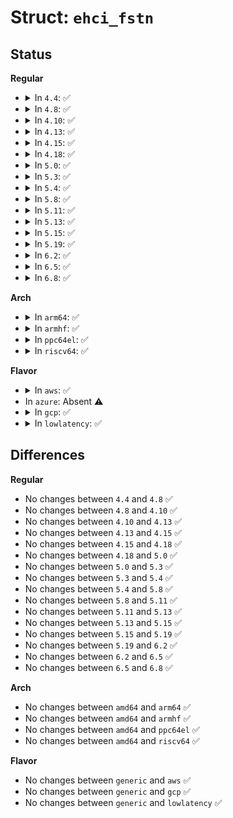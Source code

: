 # Struct: <code>ehci_fstn</code>

## Status
<b>Regular</b>
<ul>
<li>
<details>
<summary>In <code>4.4</code>: ✅</summary>

```c
struct ehci_fstn {
    __le32 hw_next;
    __le32 hw_prev;
    dma_addr_t fstn_dma;
    union ehci_shadow fstn_next;
};
```
</details>
</li>
<li>
<details>
<summary>In <code>4.8</code>: ✅</summary>

```c
struct ehci_fstn {
    __le32 hw_next;
    __le32 hw_prev;
    dma_addr_t fstn_dma;
    union ehci_shadow fstn_next;
};
```
</details>
</li>
<li>
<details>
<summary>In <code>4.10</code>: ✅</summary>

```c
struct ehci_fstn {
    __le32 hw_next;
    __le32 hw_prev;
    dma_addr_t fstn_dma;
    union ehci_shadow fstn_next;
};
```
</details>
</li>
<li>
<details>
<summary>In <code>4.13</code>: ✅</summary>

```c
struct ehci_fstn {
    __le32 hw_next;
    __le32 hw_prev;
    dma_addr_t fstn_dma;
    union ehci_shadow fstn_next;
};
```
</details>
</li>
<li>
<details>
<summary>In <code>4.15</code>: ✅</summary>

```c
struct ehci_fstn {
    __le32 hw_next;
    __le32 hw_prev;
    dma_addr_t fstn_dma;
    union ehci_shadow fstn_next;
};
```
</details>
</li>
<li>
<details>
<summary>In <code>4.18</code>: ✅</summary>

```c
struct ehci_fstn {
    __le32 hw_next;
    __le32 hw_prev;
    dma_addr_t fstn_dma;
    union ehci_shadow fstn_next;
};
```
</details>
</li>
<li>
<details>
<summary>In <code>5.0</code>: ✅</summary>

```c
struct ehci_fstn {
    __le32 hw_next;
    __le32 hw_prev;
    dma_addr_t fstn_dma;
    union ehci_shadow fstn_next;
};
```
</details>
</li>
<li>
<details>
<summary>In <code>5.3</code>: ✅</summary>

```c
struct ehci_fstn {
    __le32 hw_next;
    __le32 hw_prev;
    dma_addr_t fstn_dma;
    union ehci_shadow fstn_next;
};
```
</details>
</li>
<li>
<details>
<summary>In <code>5.4</code>: ✅</summary>

```c
struct ehci_fstn {
    __le32 hw_next;
    __le32 hw_prev;
    dma_addr_t fstn_dma;
    union ehci_shadow fstn_next;
};
```
</details>
</li>
<li>
<details>
<summary>In <code>5.8</code>: ✅</summary>

```c
struct ehci_fstn {
    __le32 hw_next;
    __le32 hw_prev;
    dma_addr_t fstn_dma;
    union ehci_shadow fstn_next;
};
```
</details>
</li>
<li>
<details>
<summary>In <code>5.11</code>: ✅</summary>

```c
struct ehci_fstn {
    __le32 hw_next;
    __le32 hw_prev;
    dma_addr_t fstn_dma;
    union ehci_shadow fstn_next;
};
```
</details>
</li>
<li>
<details>
<summary>In <code>5.13</code>: ✅</summary>

```c
struct ehci_fstn {
    __le32 hw_next;
    __le32 hw_prev;
    dma_addr_t fstn_dma;
    union ehci_shadow fstn_next;
};
```
</details>
</li>
<li>
<details>
<summary>In <code>5.15</code>: ✅</summary>

```c
struct ehci_fstn {
    __le32 hw_next;
    __le32 hw_prev;
    dma_addr_t fstn_dma;
    union ehci_shadow fstn_next;
};
```
</details>
</li>
<li>
<details>
<summary>In <code>5.19</code>: ✅</summary>

```c
struct ehci_fstn {
    __le32 hw_next;
    __le32 hw_prev;
    dma_addr_t fstn_dma;
    union ehci_shadow fstn_next;
};
```
</details>
</li>
<li>
<details>
<summary>In <code>6.2</code>: ✅</summary>

```c
struct ehci_fstn {
    __le32 hw_next;
    __le32 hw_prev;
    dma_addr_t fstn_dma;
    union ehci_shadow fstn_next;
};
```
</details>
</li>
<li>
<details>
<summary>In <code>6.5</code>: ✅</summary>

```c
struct ehci_fstn {
    __le32 hw_next;
    __le32 hw_prev;
    dma_addr_t fstn_dma;
    union ehci_shadow fstn_next;
};
```
</details>
</li>
<li>
<details>
<summary>In <code>6.8</code>: ✅</summary>

```c
struct ehci_fstn {
    __le32 hw_next;
    __le32 hw_prev;
    dma_addr_t fstn_dma;
    union ehci_shadow fstn_next;
};
```
</details>
</li>
</ul>
<b>Arch</b>
<ul>
<li>
<details>
<summary>In <code>arm64</code>: ✅</summary>

```c
struct ehci_fstn {
    __le32 hw_next;
    __le32 hw_prev;
    dma_addr_t fstn_dma;
    union ehci_shadow fstn_next;
};
```
</details>
</li>
<li>
<details>
<summary>In <code>armhf</code>: ✅</summary>

```c
struct ehci_fstn {
    __le32 hw_next;
    __le32 hw_prev;
    dma_addr_t fstn_dma;
    union ehci_shadow fstn_next;
};
```
</details>
</li>
<li>
<details>
<summary>In <code>ppc64el</code>: ✅</summary>

```c
struct ehci_fstn {
    __le32 hw_next;
    __le32 hw_prev;
    dma_addr_t fstn_dma;
    union ehci_shadow fstn_next;
};
```
</details>
</li>
<li>
<details>
<summary>In <code>riscv64</code>: ✅</summary>

```c
struct ehci_fstn {
    __le32 hw_next;
    __le32 hw_prev;
    dma_addr_t fstn_dma;
    union ehci_shadow fstn_next;
};
```
</details>
</li>
</ul>
<b>Flavor</b>
<ul>
<li>
<details>
<summary>In <code>aws</code>: ✅</summary>

```c
struct ehci_fstn {
    __le32 hw_next;
    __le32 hw_prev;
    dma_addr_t fstn_dma;
    union ehci_shadow fstn_next;
};
```
</details>
</li>
<li>
In <code>azure</code>: Absent ⚠️
</li>
<li>
<details>
<summary>In <code>gcp</code>: ✅</summary>

```c
struct ehci_fstn {
    __le32 hw_next;
    __le32 hw_prev;
    dma_addr_t fstn_dma;
    union ehci_shadow fstn_next;
};
```
</details>
</li>
<li>
<details>
<summary>In <code>lowlatency</code>: ✅</summary>

```c
struct ehci_fstn {
    __le32 hw_next;
    __le32 hw_prev;
    dma_addr_t fstn_dma;
    union ehci_shadow fstn_next;
};
```
</details>
</li>
</ul>

## Differences
<b>Regular</b>
<ul>
<li>
No changes between <code>4.4</code> and <code>4.8</code> ✅
</li>
<li>
No changes between <code>4.8</code> and <code>4.10</code> ✅
</li>
<li>
No changes between <code>4.10</code> and <code>4.13</code> ✅
</li>
<li>
No changes between <code>4.13</code> and <code>4.15</code> ✅
</li>
<li>
No changes between <code>4.15</code> and <code>4.18</code> ✅
</li>
<li>
No changes between <code>4.18</code> and <code>5.0</code> ✅
</li>
<li>
No changes between <code>5.0</code> and <code>5.3</code> ✅
</li>
<li>
No changes between <code>5.3</code> and <code>5.4</code> ✅
</li>
<li>
No changes between <code>5.4</code> and <code>5.8</code> ✅
</li>
<li>
No changes between <code>5.8</code> and <code>5.11</code> ✅
</li>
<li>
No changes between <code>5.11</code> and <code>5.13</code> ✅
</li>
<li>
No changes between <code>5.13</code> and <code>5.15</code> ✅
</li>
<li>
No changes between <code>5.15</code> and <code>5.19</code> ✅
</li>
<li>
No changes between <code>5.19</code> and <code>6.2</code> ✅
</li>
<li>
No changes between <code>6.2</code> and <code>6.5</code> ✅
</li>
<li>
No changes between <code>6.5</code> and <code>6.8</code> ✅
</li>
</ul>
<b>Arch</b>
<ul>
<li>
No changes between <code>amd64</code> and <code>arm64</code> ✅
</li>
<li>
No changes between <code>amd64</code> and <code>armhf</code> ✅
</li>
<li>
No changes between <code>amd64</code> and <code>ppc64el</code> ✅
</li>
<li>
No changes between <code>amd64</code> and <code>riscv64</code> ✅
</li>
</ul>
<b>Flavor</b>
<ul>
<li>
No changes between <code>generic</code> and <code>aws</code> ✅
</li>
<li>
No changes between <code>generic</code> and <code>gcp</code> ✅
</li>
<li>
No changes between <code>generic</code> and <code>lowlatency</code> ✅
</li>
</ul>
